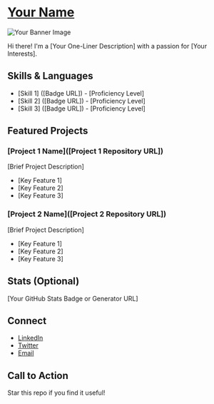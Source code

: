 # [Your Name](https://yourwebsite.com)

![Your Banner Image](https://your-banner-image.png)

Hi there! I'm a [Your One-Liner Description] with a passion for [Your Interests].

## Skills & Languages

* [Skill 1] ([Badge URL]) - [Proficiency Level]
* [Skill 2] ([Badge URL]) - [Proficiency Level]
* [Skill 3] ([Badge URL]) - [Proficiency Level]

## Featured Projects

### [Project 1 Name]([Project 1 Repository URL])

[Brief Project Description]

* [Key Feature 1]
* [Key Feature 2]
* [Key Feature 3]

### [Project 2 Name]([Project 2 Repository URL])

[Brief Project Description]

* [Key Feature 1]
* [Key Feature 2]
* [Key Feature 3]

## Stats (Optional)

[Your GitHub Stats Badge or Generator URL]

## Connect

* [LinkedIn](https://your-linkedin-profile-url)
* [Twitter](https://your-twitter-profile-url)
* [Email](mailto:youremail@example.com)

## Call to Action

Star this repo if you find it useful!

